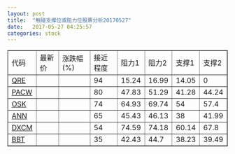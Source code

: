 ```yaml
---
layout: post
title:  "触碰支撑位或阻力位股票分析20170527"
date:   2017-05-27 04:25:57
categories: stock
---
```

<script type="text/javascript">
var stockList = []
stockList.push('gb_qre');
stockList.push('gb_pacw');
stockList.push('gb_osk');
stockList.push('gb_ann');
stockList.push('gb_dxcm');
stockList.push('gb_bbt');
</script>
<table border="1">
 <tr>
 <td>代码</td>
 <td>最新价</td>
 <td>涨跌幅(%)</td>
 <td>接近程度</td>
 <td>阻力1</td>
 <td>阻力2</td>
 <td>支撑1</td>
 <td>支撑2</td>
</tr>
  <tr id="qre" class="red">
  <td><a href="http://stock.finance.sina.com.cn/usstock/quotes/QRE.html" target="_blank">QRE</a></td><td></td><td></td><td>94</td><td>15.24</td><td>16.99</td><td>14.05</td><td>0</td></tr>
  <tr id="pacw" class="red">
  <td><a href="http://stock.finance.sina.com.cn/usstock/quotes/PACW.html" target="_blank">PACW</a></td><td></td><td></td><td>80</td><td>47.83</td><td>51.29</td><td>41.28</td><td>44.24</td></tr>
  <tr id="osk" class="red">
  <td><a href="http://stock.finance.sina.com.cn/usstock/quotes/OSK.html" target="_blank">OSK</a></td><td></td><td></td><td>74</td><td>64.93</td><td>69.74</td><td>54</td><td>57.4</td></tr>
  <tr id="ann" class="red">
  <td><a href="http://stock.finance.sina.com.cn/usstock/quotes/ANN.html" target="_blank">ANN</a></td><td></td><td></td><td>65</td><td>45.43</td><td>46.13</td><td>38</td><td>41.99</td></tr>
  <tr id="dxcm" class="green">
  <td><a href="http://stock.finance.sina.com.cn/usstock/quotes/DXCM.html" target="_blank">DXCM</a></td><td></td><td></td><td>54</td><td>74.59</td><td>74.18</td><td>60.14</td><td>67.8</td></tr>
  <tr id="bbt" class="green">
  <td><a href="http://stock.finance.sina.com.cn/usstock/quotes/BBT.html" target="_blank">BBT</a></td><td></td><td></td><td>35</td><td>42.43</td><td>44.7</td><td>38.23</td><td>39.49</td></tr>
</table>
